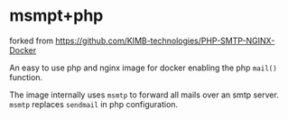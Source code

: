 # msmpt+php

forked from https://github.com/KIMB-technologies/PHP-SMTP-NGINX-Docker

An easy to use php and nginx image for docker enabling the php `mail()` function.


The image internally uses `msmtp` to forward all mails over an smtp server.
`msmtp` replaces `sendmail` in php configuration.

